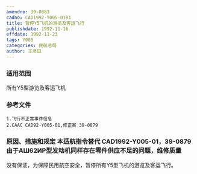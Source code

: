```yaml
---
amendno: 39-0883
cadno: CAD1992-Y005-01R1
title: 暂停Y5飞机的游览及客运飞行
publishdate: 1992-11-16
effdate: 1992-11-23
tags: Y005
categories: 民航总局
author: 王彦田
---
```


### 适用范围 
所有Y5型游览及客运飞机

### 参考文件
    1.飞行不正常事件信息
    2.CAAC CAD92-Y005-01,修正案 39-0879

### 原因、措施和规定 本适航指令替代 CAD1992-Y005-01，39-0879 由于АШ62ИР型发动机同样存在零件供应不足的问题，维修质量
没有保证，为保障民用航空安全，暂停所有Y5型飞机的游览及客运飞行。
